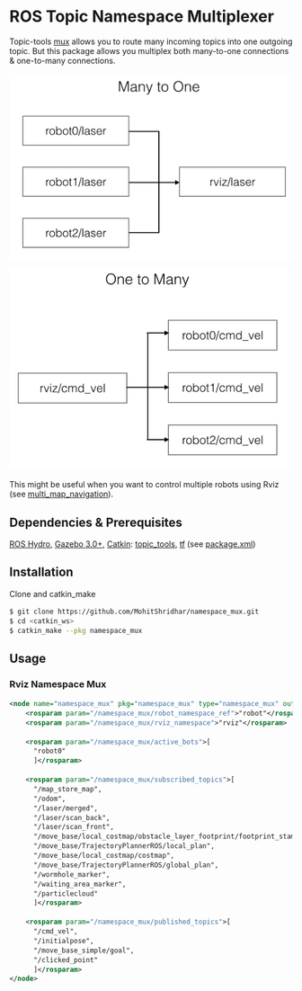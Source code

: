 ROS Topic Namespace Multiplexer
=============

Topic-tools [mux](http://wiki.ros.org/topic_tools/mux) allows you to route many incoming topics into one outgoing topic. But this package allows you multiplex both many-to-one connections & one-to-many connections.

![many to one](images/many_to_one.png)

![one to many](images/one_to_many.png)

This might be useful when you want to control multiple robots using Rviz (see [multi_map_navigation](https://github.com/MohitShridhar/multi_map_navigation)).

## Dependencies & Prerequisites
[ROS Hydro](http://wiki.ros.org/hydro), [Gazebo 3.0+](http://gazebosim.org/), [Catkin](http://wiki.ros.org/catkin): [topic_tools](http://wiki.ros.org/topic_tools), [tf](http://wiki.ros.org/tf) (see [package.xml](package.xml))

## Installation
Clone and catkin_make
```bash
$ git clone https://github.com/MohitShridhar/namespace_mux.git
$ cd <catkin_ws>
$ catkin_make --pkg namespace_mux
```

## Usage

### Rviz Namespace Mux
```xml
<node name="namespace_mux" pkg="namespace_mux" type="namespace_mux" output="screen">
    <rosparam param="/namespace_mux/robot_namespace_ref">"robot"</rosparam>
    <rosparam param="/namespace_mux/rviz_namespace">"rviz"</rosparam>

    <rosparam param="/namespace_mux/active_bots">[
      "robot0"
      ]</rosparam>

    <rosparam param="/namespace_mux/subscribed_topics">[
      "/map_store_map",
      "/odom", 
      "/laser/merged",
      "/laser/scan_back",
      "/laser/scan_front",
      "/move_base/local_costmap/obstacle_layer_footprint/footprint_stamped",
      "/move_base/TrajectoryPlannerROS/local_plan",
      "/move_base/local_costmap/costmap",
      "/move_base/TrajectoryPlannerROS/global_plan",
      "/wormhole_marker",
      "/waiting_area_marker",
      "/particlecloud"
      ]</rosparam>

    <rosparam param="/namespace_mux/published_topics">[
      "/cmd_vel",
      "/initialpose",
      "/move_base_simple/goal",
      "/clicked_point"
      ]</rosparam>
</node>
```
